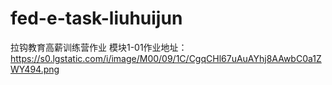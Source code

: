 # fed-e-task-liuhuijun
拉钩教育高薪训练营作业
模块1-01作业地址：https://s0.lgstatic.com/i/image/M00/09/1C/CgqCHl67uAuAYhj8AAwbC0a1ZWY494.png

